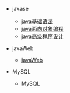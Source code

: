 
* javase
    * [java基础语法](01_java/Java01/)
    * [java面向对象编程](01_java/java02/)
    * [java高级程序设计](01_java/java03/)

* javaWeb
    * [javaWeb](02_javaWeb/)

* MySQL
    * [MySQL](03_MySQL/README.md)
